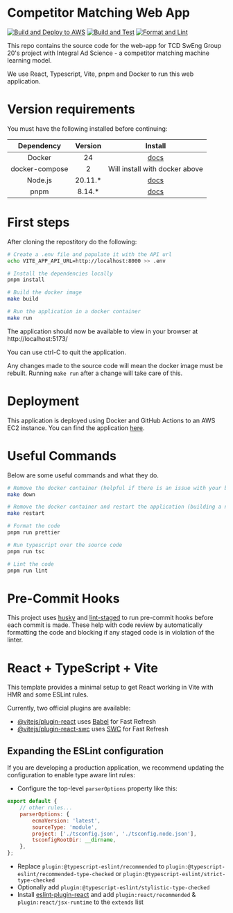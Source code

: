 # Competitor Matching Web App

[![Build and Deploy to AWS](https://github.com/ias-tcd/competitor-matching-web-app/actions/workflows/deploy.yml/badge.svg)](https://github.com/ias-tcd/competitor-matching-web-app/actions/workflows/deploy.yml)
[![Build and Test](https://github.com/ias-tcd/competitor-matching-web-app/actions/workflows/build-and-test.yml/badge.svg)](https://github.com/ias-tcd/competitor-matching-web-app/actions/workflows/build-and-test.yml)
[![Format and Lint](https://github.com/ias-tcd/competitor-matching-web-app/actions/workflows/format-and-lint.yml/badge.svg)](https://github.com/ias-tcd/competitor-matching-web-app/actions/workflows/format-and-lint.yml)

This repo contains the source code for the web-app for TCD SwEng Group 20's project with Integral Ad Science - a competitor matching machine learning model.

We use React, Typescript, Vite, pnpm and Docker to run this web application.

# Version requirements

You must have the following installed before continuing:

|   Dependency   | Version  |                   Install                   |
| :------------: | :------: | :-----------------------------------------: |
|     Docker     |    24    | [docs](https://docs.docker.com/get-docker/) |
| docker-compose |    2     |       Will install with docker above        |
|    Node.js     | 20.11.\* |   [docs](https://nodejs.org/en/download)    |
|      pnpm      | 8.14.\*  |    [docs](https://pnpm.io/installation)     |

# First steps

After cloning the repostitory do the following:

```bash
# Create a .env file and populate it with the API url
echo VITE_APP_API_URL=http://localhost:8000 >> .env

# Install the dependencies locally
pnpm install

# Build the docker image
make build

# Run the application in a docker container
make run
```

The application should now be available to view in your browser at http://localhost:5173/

You can use ctrl-C to quit the application.

Any changes made to the source code will mean the docker image must be rebuilt. Running `make run` after a change will take care of this.

# Deployment

This application is deployed using Docker and GitHub Actions to an AWS EC2 instance.
You can find the application [here](http://ec2-34-243-132-123.eu-west-1.compute.amazonaws.com/).

# Useful Commands

Below are some useful commands and what they do.

```bash
# Remove the docker container (helpful if there is an issue with your build such as caching old dependencies)
make down

# Remove the docker container and restart the application (building a new container)
make restart

# Format the code
pnpm run prettier

# Run typescript over the source code
pnpm run tsc

# Lint the code
pnpm run lint
```

# Pre-Commit Hooks

This project uses [husky](https://github.com/typicode/husky) and [lint-staged](https://www.npmjs.com/package/lint-staged?activeTab=readme) to run pre-commit hooks before each commit is made. These help with code review by automatically formatting the code and blocking if any staged code is in violation of the linter.

# React + TypeScript + Vite

This template provides a minimal setup to get React working in Vite with HMR and some ESLint rules.

Currently, two official plugins are available:

-   [@vitejs/plugin-react](https://github.com/vitejs/vite-plugin-react/blob/main/packages/plugin-react/README.md) uses [Babel](https://babeljs.io/) for Fast Refresh
-   [@vitejs/plugin-react-swc](https://github.com/vitejs/vite-plugin-react-swc) uses [SWC](https://swc.rs/) for Fast Refresh

## Expanding the ESLint configuration

If you are developing a production application, we recommend updating the configuration to enable type aware lint rules:

-   Configure the top-level `parserOptions` property like this:

```js
export default {
    // other rules...
    parserOptions: {
        ecmaVersion: 'latest',
        sourceType: 'module',
        project: ['./tsconfig.json', './tsconfig.node.json'],
        tsconfigRootDir: __dirname,
    },
};
```

-   Replace `plugin:@typescript-eslint/recommended` to `plugin:@typescript-eslint/recommended-type-checked` or `plugin:@typescript-eslint/strict-type-checked`
-   Optionally add `plugin:@typescript-eslint/stylistic-type-checked`
-   Install [eslint-plugin-react](https://github.com/jsx-eslint/eslint-plugin-react) and add `plugin:react/recommended` & `plugin:react/jsx-runtime` to the `extends` list
